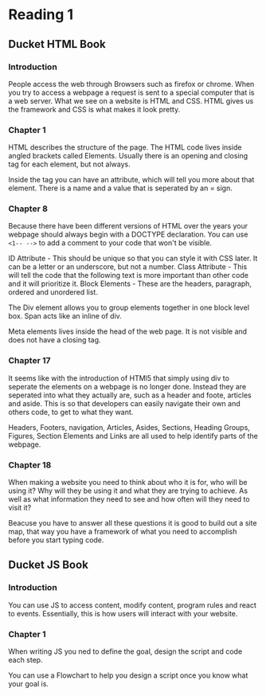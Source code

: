 # Reading 1

## Ducket HTML Book

### Introduction

People access the web through Browsers such as firefox or chrome. When you try to access a webpage a request is sent to a special computer that is a web server. What we see on a website is HTML and CSS. HTML gives us the framework and CSS is what makes it look pretty.

### Chapter 1

HTML describes the structure of the page. The HTML code lives inside angled brackets called Elements. Usually there is an opening and closing tag for each element, but not always. 

Inside the tag you can have an attribute, which will tell you more about that element. There is a name and a value that is seperated by an = sign. 

### Chapter 8

Because there have been different versions of HTML over the years your webpage should always begin with a DOCTYPE declaration. 
You can use `<1-- -->` to add a comment to your code that won't be visible.

ID Attribute - This should be unique so that you can style it with CSS later. It can be a letter or an underscore, but not a number. 
Class Attribute - This will tell the code that the following text is more important than other code and it will prioritize it.
Block Elements - These are the headers, paragraph, ordered and unordered list.

The Div element allows you to group elements together in one block level box.
Span acts like an inline of div. 

Meta elements lives inside the head of the web page. It is not visible and does not have a closing tag. 

### Chapter 17

It seems like with the introduction of HTMl5 that simply using div to seperate the elements on a webpage is no longer done. Instead they are seperated into what they actually are, such as a header and foote, articles and aside.  This is so that developers can easily navigate their own and others code, to get to what they want.

Headers, Footers, navigation, Articles, Asides, Sections, Heading Groups, Figures, Section Elements and Links are all used to help identify parts of the webpage.

### Chapter 18

When making a website you need to think about who it is for, who will be using it? Why will they be using it and what they are trying to achieve. As well as what information they need to see and how often will they need to visit it?

Beacuse you have to answer all these questions it is good to build out a site map, that way you have a framework of what you need to accomplish before you start typing code.

## Ducket JS Book

### Introduction

You can use JS to access content, modify content, program rules and react to events. Essentially, this is how users will interact with your website.

### Chapter 1

When writing JS you ned to define the goal, design the script and code each step.

You can use a Flowchart to help you design a script once you know what your goal is.
